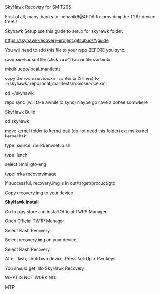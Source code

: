 

SkyHawk Recovery for SM-T295

First of all, many thanks to mehanik6@4PDA for providing the T295 device tree!!!

Skyhawk Setup use this guide to setup for skyhawk folder:

https://skyhawk-recovery-project.github.io/#/guide

You will need to add this file to your repo BEFORE you sync:

roomservice.xml file (click 'raw') to see file contents:

<?xml version="1.0" encoding="UTF-8"?>

<manifest>
  <project name="gcrutchr/android_device_samsung_gto" path="device/samsung/gto" revision="master" remote="github" />
</manifest>

mkdir .repo/local_manifests

copy the roomservice.xml contents (5 lines) to ~/skyhawk/.repo/local_manifests/roomservice.xml

cd ~/skyhawk

repo sync (will take awhile to sync) maybe go have a coffee somwhere

SkyHawk Build

cd skyhawk

move kernel folder to kernel.bak (do not need this folder) ex: mv kernel kernel.bak

type: source ./build/envsetup.sh

type: lunch

select omni_gto-eng

type: mka recoveryimage

If successful, recovery.img is in out/target/product/gto 

Copy recovery.img to your device

<b>SkyHawk Install</b>

Go to play store and install Official TWRP Manager

Open Official TWRP Manager

Select Flash Recovery

Select recovery.img on your device

Select Flash Recovery

After flash, shutdown device. Press Vol-Up + Pwr keys

You should get into SkyHawk Recovery

WHAT IS NOT WORKING:

MTP

